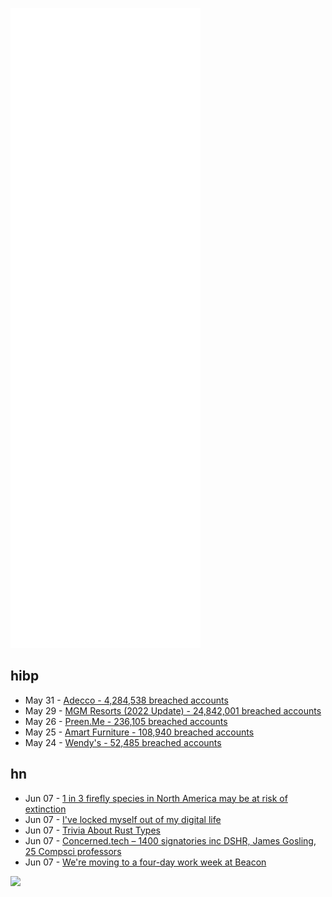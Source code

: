 ![Metrics](https://raw.githubusercontent.com/phixion/phixion/master/metrics.svg)

## hibp

<!--
for https://github.com/phixion/phixion/blob/main/.github/workflows/feeds.yml
-->
<!--START_SECTION:haveibeenpwnd-->
- May 31 - [Adecco - 4,284,538 breached accounts](https://haveibeenpwned.com/PwnedWebsites#Adecco)
- May 29 - [MGM Resorts (2022 Update) - 24,842,001 breached accounts](https://haveibeenpwned.com/PwnedWebsites#MGM2022Update)
- May 26 - [Preen.Me - 236,105 breached accounts](https://haveibeenpwned.com/PwnedWebsites#PreenMe)
- May 25 - [Amart Furniture - 108,940 breached accounts](https://haveibeenpwned.com/PwnedWebsites#AmartFurniture)
- May 24 - [Wendy's - 52,485 breached accounts](https://haveibeenpwned.com/PwnedWebsites#Wendys)
<!--END_SECTION:haveibeenpwnd-->

## hn

<!--
for https://github.com/phixion/phixion/blob/main/.github/workflows/feeds.yml
-->
<!--START_SECTION:hn-->
- Jun 07 - [1 in 3 firefly species in North America may be at risk of extinction](https://www.wesa.fm/environment-energy/2022-06-07/the-firefly-population-could-be-declining-heres-why)
- Jun 07 - [I've locked myself out of my digital life](https://shkspr.mobi/blog/2022/06/ive-locked-myself-out-of-my-digital-life/)
- Jun 07 - [Trivia About Rust Types](https://www.thecodedmessage.com/posts/trivia-rust-types/)
- Jun 07 - [Concerned.tech – 1400 signatories inc DSHR, James Gosling, 25 Compsci professors](https://twitter.com/geoffreyhuntley/status/1534100071738146816)
- Jun 07 - [We're moving to a four-day work week at Beacon](https://www.beaconcrm.org/blog/beacon-switching-to-four-day-work-week)
<!--END_SECTION:hn-->

<!--
for https://yhype.me
-->
![](https://hit.yhype.me/github/profile?user_id=13013670)
